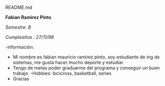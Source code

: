README.md


**Fabian Ramirez Pinto**

*Semestre: 8*


*Cumpleaños : 27/11/98*

-información:
 - Mi nombre es fabian mauricio ramirez pinto, soy estudiante de ing de sistemas, me gusta hacer mucho deporte y estudiar.
 - Tengo de metas poder graduarme del programa y conseguir un buen trabajo.
 -Hobbies: bicicross, basketball, series
 - Gracias
 
